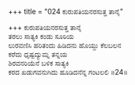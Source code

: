 +++
title = "024 ಕುರುಪತಿಯನರಸುತ್ತ ತಾನೈ"

+++
ಕುರುಪತಿಯನರಸುತ್ತ ತಾನೈ  
ತರಲು ಸಾತ್ಯಕಿ ಕಂಡು ಸೂಠಿಯ  
ಲುರವಣಿಸಿ ಹರಿತಂದು ಹಿಡಿದನು ಹೊಯ್ದು ಕೆಲಬಲನ  
ಕರೆದು ಧೃಷ್ಟದ್ಯುಮ್ನ ತನ್ನಯ  
ಶಿರವನರಿಯೆನೆ ಬಳಿಕ ಸಾತ್ಯಕಿ  
ಕರದ ಖಡುಗವನುಗಿದು ಹೂಡಿದನೆನ್ನ ಗಂಟಲಲಿ      ॥24॥